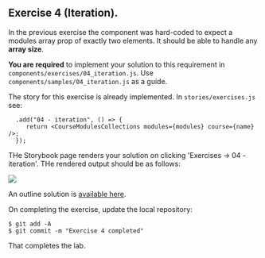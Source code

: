 ## Exercise 4 (Iteration).
 
In the previous exercise the component was hard-coded to expect a modules array prop of exactly two elements. It should be able to handle any __array size__. 

__You are required__ to implement your solution to this requirement in `components/exercises/04_iteration.js`. Use `components/samples/04_iteration.js` as a guide.


The story for this exercise is already implemented. In `stories/exercises.js` see:
~~~
  .add("04 - iteration", () => {
     return <CourseModulesCollections modules={modules} course={name} />;
  });
~~~
THe Storybook page renders your solution on clicking 'Exercises -> 04 - iteration'. THe rendered output should be as follows:

![][exercise4] 

An outline solution is [available here][solutions].

On completing the exercise, update the local repository:
~~~
$ git add -A
$ git commit -m "Exercise 4 completed"
~~~
That completes the lab.

[solutions]: ./index.html#/Solutions
[exercise4]: ./img/exercise4.png

